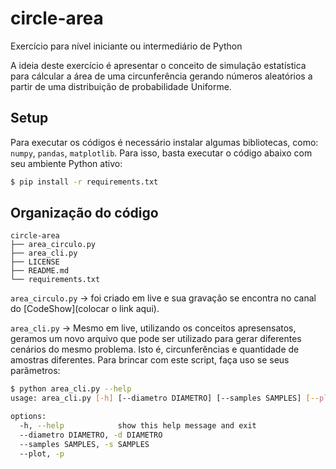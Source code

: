 # circle-area
Exercício para nível iniciante ou intermediário de Python

A ideia deste exercício é apresentar o conceito de simulação estatística para cálcular a área de uma circunferência gerando números aleatórios a partir de uma distribuição de probabilidade Uniforme.

## Setup

Para executar os códigos é necessário instalar algumas bibliotecas, como: `numpy`, `pandas`, `matplotlib`. Para isso, basta executar o código abaixo com seu ambiente Python ativo:

```bash
$ pip install -r requirements.txt
```

## Organização do código

```
circle-area
├── area_circulo.py
├── area_cli.py
├── LICENSE
├── README.md
└── requirements.txt
```

`area_circulo.py` -> foi criado em live e sua gravação se encontra no canal do [CodeShow](colocar o link aqui).

`area_cli.py` -> Mesmo em live, utilizando os conceitos apresensatos, geramos um novo arquivo que pode ser utilizado para gerar diferentes cenários do mesmo problema. Isto é, circunferências e quantidade de amostras diferentes. Para brincar com este script, faça uso se seus parâmetros:

```bash
$ python area_cli.py --help
usage: area_cli.py [-h] [--diametro DIAMETRO] [--samples SAMPLES] [--plot]

options:
  -h, --help            show this help message and exit
  --diametro DIAMETRO, -d DIAMETRO
  --samples SAMPLES, -s SAMPLES
  --plot, -p
```